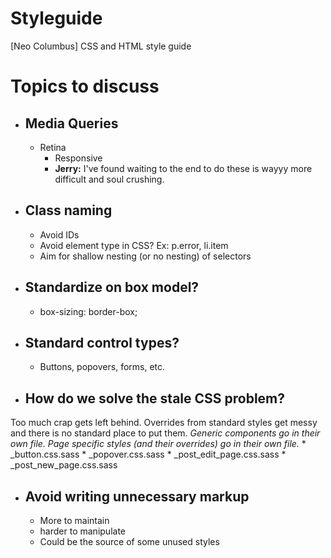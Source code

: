 Styleguide
==========

[Neo Columbus] CSS and HTML style guide




Topics to discuss
==========

* ## Media Queries
  * Retina
	* Responsive
	* **Jerry:** I've found waiting to the end to do these is wayyy more difficult and soul crushing.


* ## Class naming
	* Avoid IDs
	* Avoid element type in CSS? Ex: p.error, li.item
	* Aim for shallow nesting (or no nesting) of selectors
	
* ## Standardize on box model?
	* box-sizing: border-box;


* ## Standard control types?
	*  Buttons, popovers, forms, etc.
	
* ## How do we solve the stale CSS problem?
Too much crap gets left behind. Overrides from standard styles get messy and there is no standard place to put them.
_Generic components go in their own file. Page specific styles (and their overrides) go in their own file._
	* _button.css.sass
	* _popover.css.sass
	* _post_edit_page.css.sass
	* _post_new_page.css.sass

* ## Avoid writing unnecessary markup
	* More to maintain
  * harder to manipulate
  * Could be the source of some unused styles
